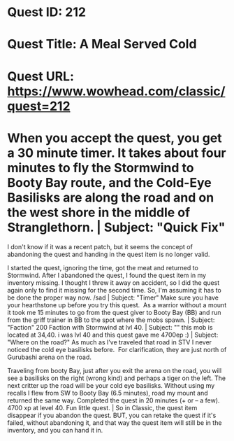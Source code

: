 # Quest ID: 212
# Quest Title: A Meal Served Cold
# Quest URL: https://www.wowhead.com/classic/quest=212
# When you accept the quest, you get a 30 minute timer. It takes about four minutes to fly the Stormwind to Booty Bay route, and the Cold-Eye Basilisks are along the road and on the west shore in the middle of Stranglethorn. | Subject: "Quick Fix"
I don't know if it was a recent patch, but it seems the concept of abandoning the quest and handing in the quest item is no longer valid.

I started the quest, ignoring the time, got the meat and returned to Stormwind. After I abandoned the quest, I found the quest item in my inventory missing. I thought I threw it away on accident, so I did the quest again only to find it missing for the second time. So, I'm assuming it has to be done the proper way now. /sad | Subject: "Timer"
Make sure you have your hearthstone up before you try this quest.  As a warrior without a mount it took me 15 minutes to go from the quest giver to Booty Bay (BB) and run from the griff trainer in BB to the spot where the mobs spawn. | Subject: "Faction"
200 Faction with Stormwind at lvl 40. | Subject: "<Blank>"
this mob is located at 34,40.
i was lvl 40 and this quest gave me 4700ep :) | Subject: "Where on the road?"
As much as I’ve traveled that road in STV I never noticed the cold eye basilisks before.  For clarification, they are just north of Gurubashi arena on the road.

Traveling from booty Bay, just after you exit the arena on the road, you will see a basilisks on the right (wrong kind) and perhaps a tiger on the left. The next critter up the road will be your cold eye basilisks.
Without using my recalls I flew from SW to Booty Bay (6.5 minutes), road my mount and returned the same way. Completed the quest in 20 minutes (+ or – a few). 4700 xp at level 40.
Fun little quest. | So in Classic, the quest item disappear if you abandon the quest. BUT, you can retake the quest if it's failed, without abandoning it, and that way the quest item will still be in the inventory, and you can hand it in.